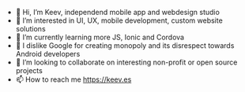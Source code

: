 - 👋 Hi, I’m Keev, independend mobile app and webdesign studio
- 👀 I’m interested in UI, UX, mobile development, custom website solutions
- 🌱 I’m currently learning more JS, Ionic and Cordova
- 💩 I dislike Google for creating monopoly and its disrespect towards Android developers
- 💞️ I’m looking to collaborate on interesting non-profit or open source projects
- 📫 How to reach me https://keev.es


